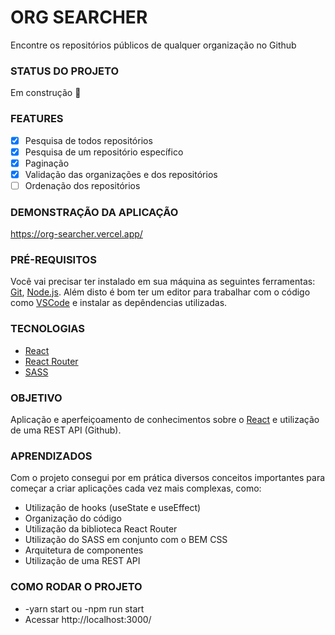 # ORG SEARCHER
Encontre os repositórios públicos de qualquer organização no Github

### STATUS DO PROJETO
Em construção 🚧

### FEATURES
- [x] Pesquisa de todos repositórios
- [x] Pesquisa de um repositório específico
- [X] Paginação
- [X] Validação das organizações e dos repositórios
- [ ] Ordenação dos repositórios

### DEMONSTRAÇÃO DA APLICAÇÃO
https://org-searcher.vercel.app/

### PRÉ-REQUISITOS 
Você vai precisar ter instalado em sua máquina as seguintes ferramentas:
[Git](https://git-scm.com), [Node.js](https://nodejs.org/en/). 
Além disto é bom ter um editor para trabalhar com o código como [VSCode](https://code.visualstudio.com/) e instalar as depêndencias utilizadas.

### TECNOLOGIAS
- [React](https://pt-br.reactjs.org/)
- [React Router](https://reactrouter.com/)
- [SASS](https://sass-lang.com/)

### OBJETIVO
Aplicação e aperfeiçoamento de conhecimentos sobre o [React](https://pt-br.reactjs.org/) e utilização de uma REST API (Github).

### APRENDIZADOS
Com o projeto consegui por em prática diversos conceitos importantes para começar a criar aplicações cada vez mais complexas, como:
- Utilização de hooks (useState e useEffect)
- Organização do código
- Utilização da biblioteca React Router
- Utilização do SASS em conjunto com o BEM CSS
- Arquitetura de componentes
- Utilização de uma REST API

### COMO RODAR O PROJETO
- -yarn start ou -npm run start
- Acessar http://localhost:3000/
